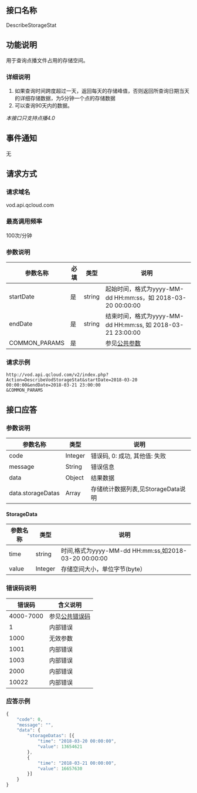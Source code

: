 ## 接口名称
DescribeStorageStat

## 功能说明

用于查询点播文件占用的存储空间。

### 详细说明
1. 如果查询时间跨度超过一天，返回每天的存储峰值，否则返回所查询日期当天的详细存储数据，为5分钟一个点的存储数据
2. 可以查询90天内的数据。

*本接口只支持点播4.0*

## 事件通知
无

## 请求方式

### 请求域名
vod.api.qcloud.com

### 最高调用频率
100次/分钟

### 参数说明
| 参数名称      | 必填 | 类型   | 说明                                                                            |
| ------------- | ---- | ------ | ------------------------------------------------------------------------------- |
| startDate     | 是   | string | 起始时间，格式为yyyy-MM-dd HH:mm:ss，如 2018-03-20 00:00:00                     |
| endDate       | 是   | string | 结束时间，格式为yyyy-MM-dd HH:mm:ss, 如 2018-03-21 23:00:00                     |
| COMMON_PARAMS | 是   |        | 参见[公共参数](/document/product/266/7782#.E5.85.AC.E5.85.B1.E5.8F.82.E6.95.B0) |

### 请求示例
```
http://vod.api.qcloud.com/v2/index.php?Action=DescribeVodStorageStat&startDate=2018-03-20 00:00:00&endDate=2018-03-21 23:00:00
&COMMON_PARAMS
```
## 接口应答

### 参数说明
| 参数名称          | 类型    | 说明                               |
| ----------------- | ------- | ---------------------------------- |
| code              | Integer | 错误码, 0: 成功, 其他值: 失败      |
| message           | String  | 错误信息                           |
| data              | Object  | 结果数据                           |
| data.storageDatas | Array   | 存储统计数据列表,见StorageData说明 |

#### StorageData
| 参数名称 | 类型    | 说明                                                 |
| -------- | ------- | ---------------------------------------------------- |
| time     | string  | 时间,格式为yyyy-MM-dd HH:mm:ss,如2018-03-20 00:00:00 |
| value    | Integer | 存储空间大小，单位字节(byte）                        |

### 错误码说明
| 错误码    | 含义说明                                     |
| --------- | -------------------------------------------- |
| 4000-7000 | 参见[公共错误码](/document/product/266/7783) |
| 1         | 内部错误                                     |
| 1000      | 无效参数                                     |
| 1001      | 内部错误                                     |
| 1003      | 内部错误                                     |
| 2000      | 内部错误                                     |
| 10022     | 内部错误                                     |

### 应答示例
```javascript
{
	"code": 0,
	"message": "",
	"data": {
		"storageDatas": [{
			"time": "2018-03-20 00:00:00",
			"value": 13654621
		},
        {
			"time": "2018-03-21 00:00:00",
			"value": 16657630
		}]
	}
}
```
